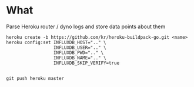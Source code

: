 # What

Parse Heroku router / dyno logs and store data points about them

```
heroku create -b https://github.com/kr/heroku-buildpack-go.git <name>
heroku config:set INFLUXDB_HOST=".." \
                  INFLUXDB_USER=".." \
                  INFLUXDB_PWD=".." \
                  INFLUXDB_NAME=".." \
                  INFLUXDB_SKIP_VERIFY=true


git push heroku master
```
